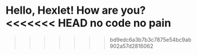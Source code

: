 Hello, Hexlet! How are you?
<<<<<<< HEAD
no code no pain
=======
>>>>>>> bd9edc6a3b7b3c7875e54bc9ab902a57d2816062
